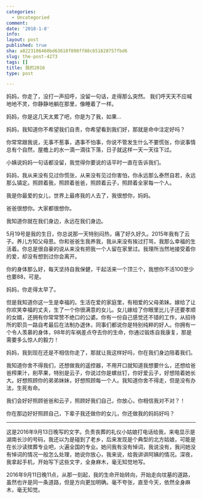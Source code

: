 ```yaml
---
categories:
  - Uncategoried
comment: 
date: '2018-1-8'
info: 
layout: post
published: true
sha: a8223106460bd63618f898ff88c651828757fbd6
slug: the-post-4273
tags: []
title: 我的2016
type: post

---
```

妈妈，你走了，没打一声招呼，没留一句话，走得那么突然。
我们呼天天不应喊地地不灵，你静静地躺在那里，像睡着了一样。

妈妈，你是这几天太累了吧，你是为了我，如果…

妈妈，我知道你不希望我们自责，你希望看到我们好，那就是命中注定好吗？

你常常跟我说，无事不惹事，遇事不怕事，你说不管发生什么不要慌张，你说事情总有个自然，屋檐上的水一滴一滴往下落，日子就这样一天一天往下过。

小姨说妈妈一句话都没留，我觉得你要说的话平时一直在告诉我们。

妈妈，我从来没有见过你慌张，从来没有见过你害怕，你永远那么泰然自若，永远那么镇定。照顾着我，照顾着爸爸，照顾着云子，照顾着全家每一个人。

我是你最爱的女儿，世界上最疼我的人去了，我很想你，妈妈。

爸爸很想你。大家都很想你。

我知道你就在我们身边，永远在我们身边。

5月19号是我的生日，你总说那一天特别闷热，痛了好久好久。2015年我有了云子。养儿方知父母恩。你和爸爸生我养我，我从来没有挨过打骂，我那么幸福的生活着。你总是很自豪的说从来没有把我一个人留在家里过。我理所当然地接受着你的爱，却没有想到过你会离开。

你的身体那么好，每天坚持自我保健，干起活来一个顶三个，我想你不活100至少也要88，可是。

妈妈，你走得太早了。

但是我知道你这一生是幸福的。生活在爱的家庭里，有相爱的父母弟妹。嫁给了让你欢笑幸福的丈夫，生了一个你很满意的女儿。女儿嫁给了你眼里比儿子还要孝顺的女婿，还拥有你常常赞不绝口的公婆。你有一份自己感觉还不错的工作，从招待所的职员一路自考最后在法制办退休，同事们都说你是特别纯粹的好人。你拥有一个令人羡慕的身体，98年的车祸差点夺去你的生命，你通过锻炼自我康复，那是需要多么惊人的毅力！

妈妈，我到现在还是不相信你走了，那就让我这样好吗，你在我们身边陪着我们。

我知道你舍不得我们，还想做我的遥控器，不用开口就知道我想要什么，还想给爸爸榨果汁，削苹果，特别是云子，你说过你是螺丝钉，你好爱云子，好想陪着她长大。好想照顾你的弟弟妹妹，好想照顾每一个人。我知道你舍不得走，但是没有办法，生死有命。

我们会好好照顾爸爸和云子，照顾好我们自己，你放心，你相信我对不对？！

你在那边好好照顾自己，下辈子我还做你的女儿，你还做我的妈妈好吗？

--------------------------------------------------------------------------------------------------------

这是2016年9月13日晚写的文字。负责丧葬的礼仪小姑娘打电话给我，来电显示是湖南长沙的号码，我还以为是碰到了老乡，后来发现是个典型的北方姑娘，可能是在长沙读殡葬专业吧，火遍全国的专业。她问我有没有悼词，我说没有，我问她没有悼词的情况一般怎么处理，她说你放心，我来说，给我讲讲阿姨的情况。深夜，我拿起手机，开始写下这些文字，全身麻木，毫无知觉地写。

2016年9月11日晚11点，从那一刻起，我的生命开始转向，开始走向坟墓的道路，虽然也许是同一条道路，但是方向更加明确。毫不夸张，直至今天，依然全身麻木，毫无知觉。
